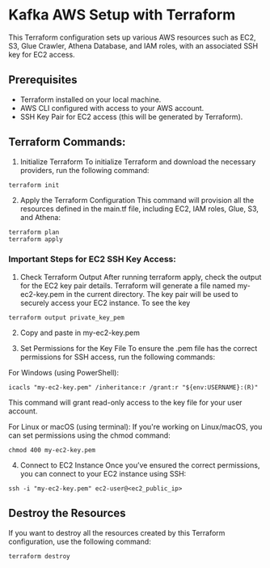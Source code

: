 # Kafka AWS Setup with Terraform
This Terraform configuration sets up various AWS resources such as EC2, S3, Glue Crawler, Athena Database, and IAM roles, with an associated SSH key for EC2 access.
## Prerequisites
* Terraform installed on your local machine.
* AWS CLI configured with access to your AWS account.
* SSH Key Pair for EC2 access (this will be generated by Terraform).
## Terraform Commands:
1. Initialize Terraform
To initialize Terraform and download the necessary providers, run the following command:
```
terraform init
```
2. Apply the Terraform Configuration
This command will provision all the resources defined in the main.tf file, including EC2, IAM roles, Glue, S3, and Athena:

```
terraform plan
terraform apply
```
### Important Steps for EC2 SSH Key Access:
1. Check Terraform Output
After running terraform apply, check the output for the EC2 key pair details. Terraform will generate a file named my-ec2-key.pem in the current directory. The key pair will be used to securely access your EC2 instance. To see the key 
```
terraform output private_key_pem
```
2. Copy and paste in my-ec2-key.pem

3. Set Permissions for the Key File
To ensure the .pem file has the correct permissions for SSH access, run the following commands:

For Windows (using PowerShell):
```
icacls "my-ec2-key.pem" /inheritance:r /grant:r "${env:USERNAME}:(R)"

```
This command will grant read-only access to the key file for your user account.

For Linux or macOS (using terminal): If you're working on Linux/macOS, you can set permissions using the chmod command:
```
chmod 400 my-ec2-key.pem

```

4. Connect to EC2 Instance
Once you’ve ensured the correct permissions, you can connect to your EC2 instance using SSH:
```
ssh -i "my-ec2-key.pem" ec2-user@<ec2_public_ip>

```
## Destroy the Resources
If you want to destroy all the resources created by this Terraform configuration, use the following command:
```
terraform destroy
```